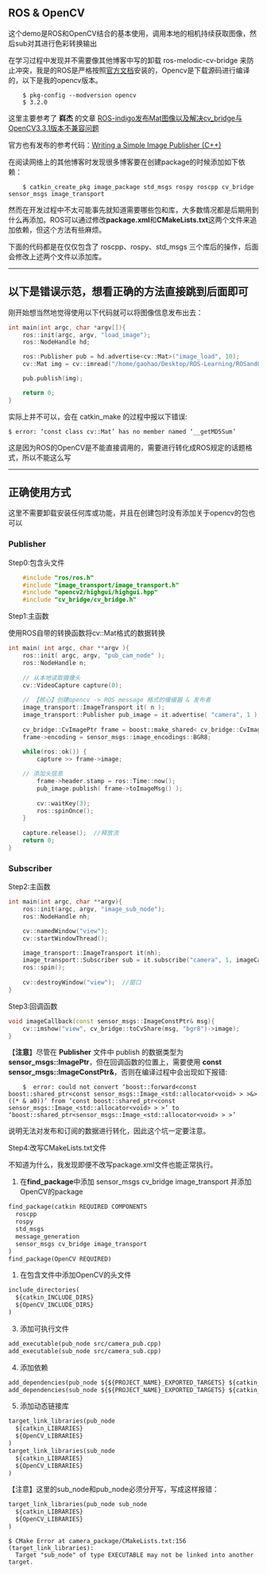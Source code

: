 ## ROS & OpenCV

这个demo是ROS和OpenCV结合的基本使用，调用本地的相机持续获取图像，然后sub对其进行色彩转换输出

在学习过程中发现并不需要像其他博客中写的卸载 ros-melodic-cv-bridge 来防止冲突，我是的ROS是严格按照[官方文档](http://wiki.ros.org/ROS/Installation)安装的，Opencv是下载源码进行编译的，以下是我的opencv版本。

```shell
    $ pkg-config --modversion opencv
    $ 3.2.0
```

这里主要参考了 **嵙杰** 的文章 [ROS-indigo发布Mat图像以及解决cv_bridge与OpenCV3.3.1版本不兼容问题](https://blog.csdn.net/lixujie666/article/details/80076083)

官方也有发布的参考代码：[Writing a Simple Image Publisher (C++)](http://wiki.ros.org/image_transport/Tutorials/PublishingImages)

在阅读网络上的其他博客时发现很多博客要在创建package的时候添加如下依赖：

```shell
    $ catkin_create_pkg image_package std_msgs rospy roscpp cv_bridge sensor_msgs image_transport
```

然而在开发过程中不太可能事先就知道需要哪些包和库，大多数情况都是后期用到什么再添加。ROS可以通过修改**package.xml**和**CMakeLists.txt**这两个文件来追加依赖，但这个方法有些麻烦。

下面的代码都是在仅仅包含了 roscpp、rospy、std_msgs 三个库后的操作，后面会修改上述两个文件以添加库。

---------

## 以下是错误示范，想看正确的方法直接跳到后面即可

刚开始想当然地觉得使用以下代码就可以将图像信息发布出去：
```cpp
int main(int argc, char *argv[]){
    ros::init(argc, argv, "load_image");
    ros::NodeHandle hd;

    ros::Publisher pub = hd.advertise<cv::Mat>("image_load", 10);
    cv::Mat img = cv::imread("/home/gaohao/Desktop/ROS-Learning/ROSandOpenCV/src/resource/test.jpeg");

    pub.publish(img);

    return 0;
}
```

实际上并不可以，会在 catkin_make 的过程中报以下错误:
```shell
$ error: ‘const class cv::Mat’ has no member named ‘__getMD5Sum’
```
这是因为ROS的OpenCV是不能直接调用的，需要进行转化成ROS规定的话题格式，所以不能这么写

-----

## 正确使用方式

这里不需要卸载安装任何库或功能，并且在创建包时没有添加关于opencv的包也可以

### **Publisher**

Step0:包含头文件
```cpp
    #include "ros/ros.h"
    #include "image_transport/image_transport.h"
    #include "opencv2/highgui/highgui.hpp"
    #include "cv_bridge/cv_bridge.h"
```

Step1:主函数 

使用ROS自带的转换函数将cv::Mat格式的数据转换
```cpp
int main( int argc, char **argv ){
    ros::init( argc, argv, "pub_cam_node" );
    ros::NodeHandle n;
 
    // 从本地读取摄像头
    cv::VideoCapture capture(0);
 
    // 【核心】创建opencv -> ROS message 格式的缓缓器 & 发布者
    image_transport::ImageTransport it( n ); 
    image_transport::Publisher pub_image = it.advertise( "camera", 1 );
 
    cv_bridge::CvImagePtr frame = boost::make_shared< cv_bridge::CvImage >();
    frame->encoding = sensor_msgs::image_encodings::BGR8;
 
    while(ros::ok()) {
        capture >> frame->image;

    // 添加头信息
        frame->header.stamp = ros::Time::now();
        pub_image.publish( frame->toImageMsg() );
 
        cv::waitKey(3);
        ros::spinOnce();
    }
 
    capture.release();  //释放流
    return 0;
}
```

### **Subscriber**
Step2:主函数
```cpp
int main(int argc, char **argv){  
    ros::init(argc, argv, "image_sub_node");  
    ros::NodeHandle nh;  

    cv::namedWindow("view");  
    cv::startWindowThread();  

    image_transport::ImageTransport it(nh);  
    image_transport::Subscriber sub = it.subscribe("camera", 1, imageCallback);  
    ros::spin();  
  
    cv::destroyWindow("view");  //窗口
}
```

Step3:回调函数 
```cpp
void imageCallback(const sensor_msgs::ImageConstPtr& msg){  
    cv::imshow("view", cv_bridge::toCvShare(msg, "bgr8")->image);  
}  
```
【**注意**】尽管在 **Publisher** 文件中 publish 的数据类型为 **sensor_msgs::ImagePtr**，但在回调函数的位置上，需要使用 **const sensor_msgs::ImageConstPtr&**，否则在编译过程中会出现如下报错:
```shell
    $  error: could not convert ‘boost::forward<const boost::shared_ptr<const sensor_msgs::Image_<std::allocator<void> > >&>((* & a0))’ from ‘const boost::shared_ptr<const sensor_msgs::Image_<std::allocator<void> > >’ to ‘boost::shared_ptr<sensor_msgs::Image_<std::allocator<void> > >’
```
说明无法对发布和订阅的数据进行转化，因此这个坑一定要注意。

Step4:改写CMakeLists.txt文件  

不知道为什么，我发现即便不改写package.xml文件也能正常执行。

1. 在**find_package**中添加 sensor_msgs cv_bridge image_transport 并添加OpenCV的package
```txt
find_package(catkin REQUIRED COMPONENTS
  roscpp
  rospy
  std_msgs
  message_generation 
  sensor_msgs cv_bridge image_transport
)
find_package(OpenCV REQUIRED)
```

1. 在包含文件中添加OpenCV的头文件
```txt
include_directories(
  ${catkin_INCLUDE_DIRS}
  ${OpenCV_INCLUDE_DIRS}
)
```

3. 添加可执行文件
```txt
add_executable(pub_node src/camera_pub.cpp)
add_executable(sub_node src/camera_sub.cpp)
```

4. 添加依赖
```txt
add_dependencies(pub_node ${${PROJECT_NAME}_EXPORTED_TARGETS} ${catkin_EXPORTED_TARGETS})
add_dependencies(sub_node ${${PROJECT_NAME}_EXPORTED_TARGETS} ${catkin_EXPORTED_TARGETS})
```

5. 添加动态链接库
```txt
target_link_libraries(pub_node
  ${catkin_LIBRARIES}
  ${OpenCV_LIBRARIES}
)
target_link_libraries(sub_node
  ${catkin_LIBRARIES}
  ${OpenCV_LIBRARIES}
)
```
【注意】这里的sub_node和pub_node必须分开写，写成这样报错：
```txt
target_link_libraries(pub_node sub_node
  ${catkin_LIBRARIES}
  ${OpenCV_LIBRARIES}
)
```

```shell
$ CMake Error at camera_package/CMakeLists.txt:156 (target_link_libraries):
  Target "sub_node" of type EXECUTABLE may not be linked into another target.
```

